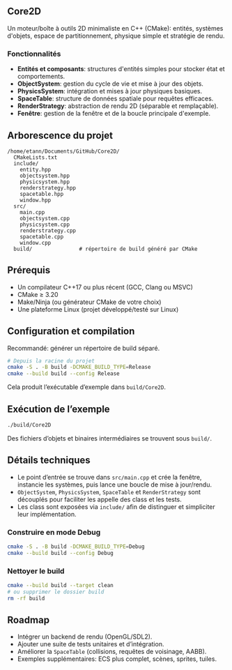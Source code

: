 ## Core2D

Un moteur/boîte à outils 2D minimaliste en C++ (CMake): entités, systèmes d'objets, espace de partitionnement, physique simple et stratégie de rendu.

### Fonctionnalités
- **Entités et composants**: structures d'entités simples pour stocker état et comportements.
- **ObjectSystem**: gestion du cycle de vie et mise à jour des objets.
- **PhysicsSystem**: intégration et mises à jour physiques basiques.
- **SpaceTable**: structure de données spatiale pour requêtes efficaces.
- **RenderStrategy**: abstraction de rendu 2D (séparable et remplaçable).
- **Fenêtre**: gestion de la fenêtre et de la boucle principale d'exemple.

## Arborescence du projet
```text
/home/etann/Documents/GitHub/Core2D/
  CMakeLists.txt
  include/
    entity.hpp
    objectsystem.hpp
    physicsystem.hpp
    renderstrategy.hpp
    spacetable.hpp
    window.hpp
  src/
    main.cpp
    objectsystem.cpp
    physicsystem.cpp
    renderstrategy.cpp
    spacetable.cpp
    window.cpp
  build/               # répertoire de build généré par CMake
```

## Prérequis
- Un compilateur C++17 ou plus récent (GCC, Clang ou MSVC)
- CMake ≥ 3.20
- Make/Ninja (ou générateur CMake de votre choix)
- Une plateforme Linux (projet développé/testé sur Linux)

## Configuration et compilation
Recommandé: générer un répertoire de build séparé.

```bash
# Depuis la racine du projet
cmake -S . -B build -DCMAKE_BUILD_TYPE=Release
cmake --build build --config Release
```

Cela produit l’exécutable d’exemple dans `build/Core2D`.

## Exécution de l’exemple
```bash
./build/Core2D
```

Des fichiers d’objets et binaires intermédiaires se trouvent sous `build/`.

## Détails techniques
- Le point d’entrée se trouve dans `src/main.cpp` et crée la fenêtre, instancie les systèmes, puis lance une boucle de mise à jour/rendu.
- `ObjectSystem`, `PhysicsSystem`, `SpaceTable` et `RenderStrategy` sont découplés pour faciliter les appelle des class et les tests.
- Les class sont exposées via `include/` afin de distinguer et simpliciter leur implémentation.


### Construire en mode Debug
```bash
cmake -S . -B build -DCMAKE_BUILD_TYPE=Debug
cmake --build build --config Debug
```

### Nettoyer le build
```bash
cmake --build build --target clean
# ou supprimer le dossier build
rm -rf build
```


## Roadmap
- Intégrer un backend de rendu (OpenGL/SDL2).
- Ajouter une suite de tests unitaires et d’intégration.
- Améliorer la `SpaceTable` (collisions, requêtes de voisinage, AABB).
- Exemples supplémentaires: ECS plus complet, scènes, sprites, tuiles.

